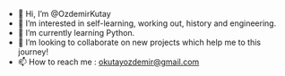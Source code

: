 - 👋 Hi, I’m @OzdemirKutay
- 👀 I’m interested in self-learning, working out, history and engineering.
- 🌱 I’m currently learning Python.
- 💞️ I’m looking to collaborate on new projects which help me to this journey!
- 📫 How to reach me : okutayozdemir@gmail.com

<!---
OzdemirKutay/OzdemirKutay is a ✨ special ✨ repository because its `README.md` (this file) appears on your GitHub profile.
You can click the Preview link to take a look at your changes.
--->
